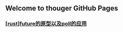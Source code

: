 ## Welcome to thouger GitHub Pages

### [[rust]future的原型以及poll的应用](https://github.com/thouger/thouger.github.io/blob/main/%5Brust%5Dfuture_original.md)